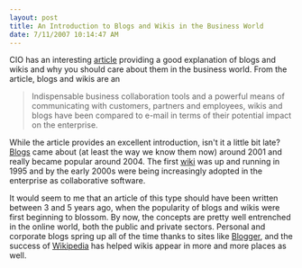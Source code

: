 ```yaml
---
layout: post
title: An Introduction to Blogs and Wikis in the Business World
date: 7/11/2007 10:14:47 AM
---
```


CIO has an interesting [article](http://www.cio.com/article/122701/ABC_An_Introduction_to_Blogs_and_Wikis_in_the_Business_World/1) providing a good explanation of blogs and wikis and why you should care about them in the business world. From the article, blogs and wikis are an

> Indispensable business collaboration tools and a powerful means of communicating with customers, partners and employees, wikis and blogs have been compared to e-mail in terms of their potential impact on the enterprise.

While the article provides an excellent introduction, isn't it a little bit late? [Blogs](http://en.wikipedia.org/wiki/Blog) came about (at least the way we know them now) around 2001 and really became popular around 2004. The first [wiki](http://en.wikipedia.org/wiki/Wiki) was up and running in 1995 and by the early 2000s were being increasingly adopted in the enterprise as collaborative software.

It would seem to me that an article of this type should have been written between 3 and 5 years ago, when the popularity of blogs and wikis were first beginning to blossom. By now, the concepts are pretty well entrenched in the online world, both the public and private sectors. Personal and corporate blogs spring up all of the time thanks to sites like [Blogger](www.blogger.com), and the success of [Wikipedia](http://www.wikipedia.org/) has helped wikis appear in more and more places as well.
